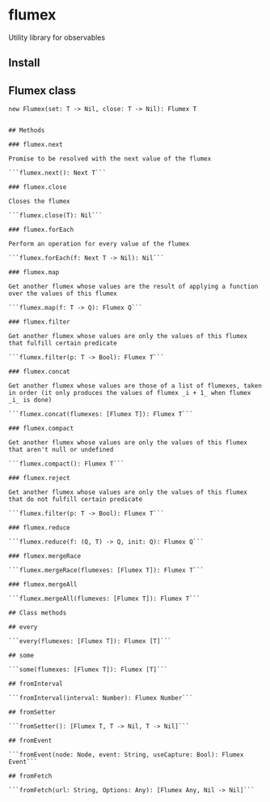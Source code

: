 # flumex
Utility library for observables

## Install

## Flumex class

```new Flumex(set: T -> Nil, close: T -> Nil): Flumex T```

```type Next T = {value: T, done: Bool}

## Methods

### flumex.next

Promise to be resolved with the next value of the flumex

```flumex.next(): Next T```

### flumex.close

Closes the flumex

```flumex.close(T): Nil```

### flumex.forEach

Perform an operation for every value of the flumex

```flumex.forEach(f: Next T -> Nil): Nil```

### flumex.map

Get another flumex whose values are the result of applying a function over the values of this flumex

```flumex.map(f: T -> Q): Flumex Q```

### flumex.filter

Get another flumex whose values are only the values of this flumex that fulfill certain predicate

```flumex.filter(p: T -> Bool): Flumex T```

### flumex.concat

Get another flumex whose values are those of a list of flumexes, taken in order (it only produces the values of flumex _i + 1_ when flumex _i_ is done)

```flumex.concat(flumexes: [Flumex T]): Flumex T```

### flumex.compact

Get another flumex whose values are only the values of this flumex that aren't null or undefined

```flumex.compact(): Flumex T```

### flumex.reject

Get another flumex whose values are only the values of this flumex that do not fulfill certain predicate

```flumex.filter(p: T -> Bool): Flumex T```

### flumex.reduce

```flumex.reduce(f: (Q, T) -> Q, init: Q): Flumex Q```

### flumex.mergeRace

```flumex.mergeRace(flumexes: [Flumex T]): Flumex T```

### flumex.mergeAll

```flumex.mergeAll(flumexes: [Flumex T]): Flumex T```

## Class methods

## every

```every(flumexes: [Flumex T]): Flumex [T]```

## some

```some(flumexes: [Flumex T]): Flumex [T]```

## fromInterval

```fromInterval(interval: Number): Flumex Number```

## fromSetter

```fromSetter(): [Flumex T, T -> Nil, T -> Nil]```

## fromEvent

```fromEvent(node: Node, event: String, useCapture: Bool): Flumex Event```

## fromFetch

```fromFetch(url: String, Options: Any): [Flumex Any, Nil -> Nil]```

